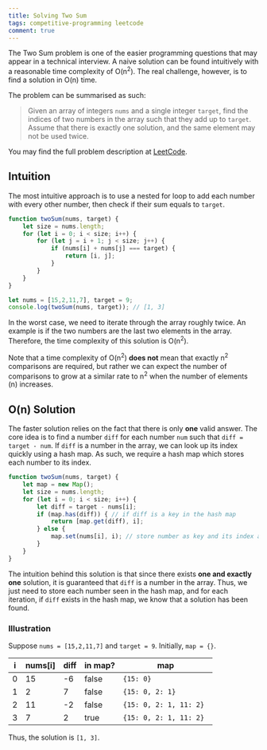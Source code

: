 ```yaml
---
title: Solving Two Sum
tags: competitive-programming leetcode
comment: true
---
```


The Two Sum problem is one of the easier programming questions that may appear in a technical interview. A naive solution can be found intuitively with a reasonable time complexity of O(n<sup>2</sup>). The real challenge, however, is to find a solution in O(n) time. 

<!--more-->

The problem can be summarised as such: 

> Given an array of integers `nums` and a single integer `target`, find the indices of two numbers in the array such that they add up to `target`. Assume that there is exactly one solution, and the same element may not be used twice.

You may find the full problem description at [LeetCode](https://leetcode.com/problems/two-sum/).

## Intuition
The most intuitive approach is to use a nested for loop to add each number with every other number, then check if their sum equals to `target`. 

```javascript
function twoSum(nums, target) {
    let size = nums.length;
    for (let i = 0; i < size; i++) {
        for (let j = i + 1; j < size; j++) {
            if (nums[i] + nums[j] === target) {
                return [i, j];
            }
        }
    }
}

let nums = [15,2,11,7], target = 9;
console.log(twoSum(nums, target)); // [1, 3]
```

In the worst case, we need to iterate through the array roughly twice. An example is if the two numbers are the last two elements in the array. Therefore, the time complexity of this solution is O(n<sup>2</sup>).

Note that a time complexity of O(n<sup>2</sup>) **does not** mean that exactly n<sup>2</sup> comparisons are required, but rather we can expect the number of comparisons to grow at a similar rate to n<sup>2</sup> when the number of elements (n) increases.

## O(n) Solution
The faster solution relies on the fact that there is only **one** valid answer. The core idea is to find a number `diff` for each number `num` such that `diff = target - num`. If `diff` is a number in the array, we can look up its index quickly using a hash map. As such, we require a hash map which stores each number to its index.

```javascript
function twoSum(nums, target) {
    let map = new Map();
    let size = nums.length;
    for (let i = 0; i < size; i++) {
        let diff = target - nums[i];
        if (map.has(diff)) { // if diff is a key in the hash map
            return [map.get(diff), i];
        } else {
            map.set(nums[i], i); // store number as key and its index as value
        }
    }
}
```

The intuition behind this solution is that since there exists **one and exactly one** solution, it is guaranteed that `diff` is a number in the array. Thus, we just need to store each number seen in the hash map, and for each iteration, if `diff` exists in the hash map, we know that a solution has been found.

### Illustration
Suppose `nums = [15,2,11,7]` and `target = 9`. Initially, `map = {}`.

| i | nums[i] | diff | in map? | map                     |
| - | ------- | ---- | ------- | ------------------------|
| 0 | 15      | -6   |  false  | `{15: 0}              ` |
| 1 | 2       | 7    |  false  | `{15: 0, 2: 1}        ` |
| 2 | 11      | -2   |  false  | `{15: 0, 2: 1, 11: 2} ` |
| 3 | 7       | 2    |  true   | `{15: 0, 2: 1, 11: 2} ` |

Thus, the solution is `[1, 3]`.